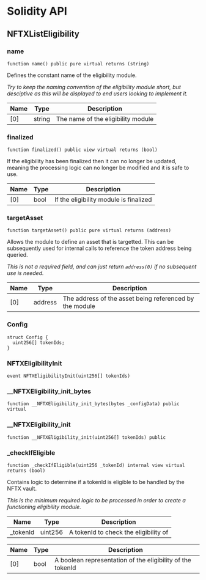 # Solidity API

## NFTXListEligibility

### name

```solidity
function name() public pure virtual returns (string)
```

Defines the constant name of the eligibility module.

_Try to keep the naming convention of the eligibility module short, but
desciptive as this will be displayed to end users looking to implement it._

| Name | Type | Description |
| ---- | ---- | ----------- |
| [0] | string | The name of the eligibility module |

### finalized

```solidity
function finalized() public view virtual returns (bool)
```

If the eligibility has been finalized then it can no longer be updated,
meaning the processing logic can no longer be modified and it is safe to use.

| Name | Type | Description |
| ---- | ---- | ----------- |
| [0] | bool | If the eligibility module is finalized |

### targetAsset

```solidity
function targetAsset() public pure virtual returns (address)
```

Allows the module to define an asset that is targetted. This can be
subsequently used for internal calls to reference the token address being
queried.

_This is not a required field, and can just return `address(0)` if no
subsequent use is needed._

| Name | Type | Description |
| ---- | ---- | ----------- |
| [0] | address | The address of the asset being referenced by the module |

### Config

```solidity
struct Config {
  uint256[] tokenIds;
}
```

### NFTXEligibilityInit

```solidity
event NFTXEligibilityInit(uint256[] tokenIds)
```

### __NFTXEligibility_init_bytes

```solidity
function __NFTXEligibility_init_bytes(bytes _configData) public virtual
```

### __NFTXEligibility_init

```solidity
function __NFTXEligibility_init(uint256[] tokenIds) public
```

### _checkIfEligible

```solidity
function _checkIfEligible(uint256 _tokenId) internal view virtual returns (bool)
```

Contains logic to determine if a tokenId is eligible to be handled by the
NFTX vault.

_This is the minimum required logic to be processed in order to create a
functioning eligibility module._

| Name | Type | Description |
| ---- | ---- | ----------- |
| _tokenId | uint256 | A tokenId to check the eligibility of |

| Name | Type | Description |
| ---- | ---- | ----------- |
| [0] | bool | A boolean representation of the eligibility of the tokenId |

